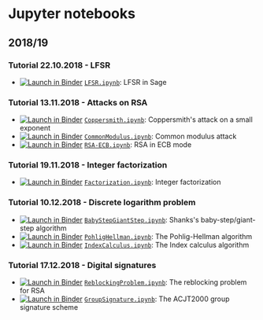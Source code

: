 # Jupyter notebooks

## 2018/19

### Tutorial 22.10.2018 - LFSR

* [![Launch in Binder](https://mybinder.org/badge.svg)](https://mybinder.org/v2/gh/jaanos/kirv/master?filepath=notebooks/LFSR.ipynb) [`LFSR.ipynb`](LFSR.ipynb): LFSR in Sage

### Tutorial 13.11.2018 - Attacks on RSA

* [![Launch in Binder](https://mybinder.org/badge.svg)](https://mybinder.org/v2/gh/jaanos/kirv/master?filepath=notebooks/Coppersmith.ipynb) [`Coppersmith.ipynb`](Coppersmith.ipynb): Coppersmith's attack on a small exponent
* [![Launch in Binder](https://mybinder.org/badge.svg)](https://mybinder.org/v2/gh/jaanos/kirv/master?filepath=notebooks/CommonModulus.ipynb) [`CommonModulus.ipynb`](CommonModulus.ipynb): Common modulus attack
* [![Launch in Binder](https://mybinder.org/badge.svg)](https://mybinder.org/v2/gh/jaanos/kirv/master?filepath=notebooks/RSA-ECB.ipynb) [`RSA-ECB.ipynb`](RSA-ECB.ipynb): RSA in ECB mode

### Tutorial 19.11.2018 - Integer factorization

* [![Launch in Binder](https://mybinder.org/badge.svg)](https://mybinder.org/v2/gh/jaanos/kirv/master?filepath=notebooks/Factorization.ipynb) [`Factorization.ipynb`](Factorization.ipynb): Integer factorization

### Tutorial 10.12.2018 - Discrete logarithm problem

* [![Launch in Binder](https://mybinder.org/badge.svg)](https://mybinder.org/v2/gh/jaanos/kirv/master?filepath=notebooks/BabyStepGiantStep.ipynb) [`BabyStepGiantStep.ipynb`](BabyStepGiantStep.ipynb): Shanks's baby-step/giant-step algorithm
* [![Launch in Binder](https://mybinder.org/badge.svg)](https://mybinder.org/v2/gh/jaanos/kirv/master?filepath=notebooks/PohligHellman.ipynb) [`PohligHellman.ipynb`](PohligHellman.ipynb): The Pohlig-Hellman algorithm
* [![Launch in Binder](https://mybinder.org/badge.svg)](https://mybinder.org/v2/gh/jaanos/kirv/master?filepath=notebooks/IndexCalculus.ipynb) [`IndexCalculus.ipynb`](IndexCalculus.ipynb): The Index calculus algorithm

### Tutorial 17.12.2018 - Digital signatures

* [![Launch in Binder](https://mybinder.org/badge.svg)](https://mybinder.org/v2/gh/jaanos/kirv/master?filepath=notebooks/ReblockingProblem.ipynb) [`ReblockingProblem.ipynb`](ReblockingProblem.ipynb): The reblocking problem for RSA
* [![Launch in Binder](https://mybinder.org/badge.svg)](https://mybinder.org/v2/gh/jaanos/kirv/master?filepath=notebooks/GroupSignature.ipynb) [`GroupSignature.ipynb`](GroupSignature.ipynb): The ACJT2000 group signature scheme
